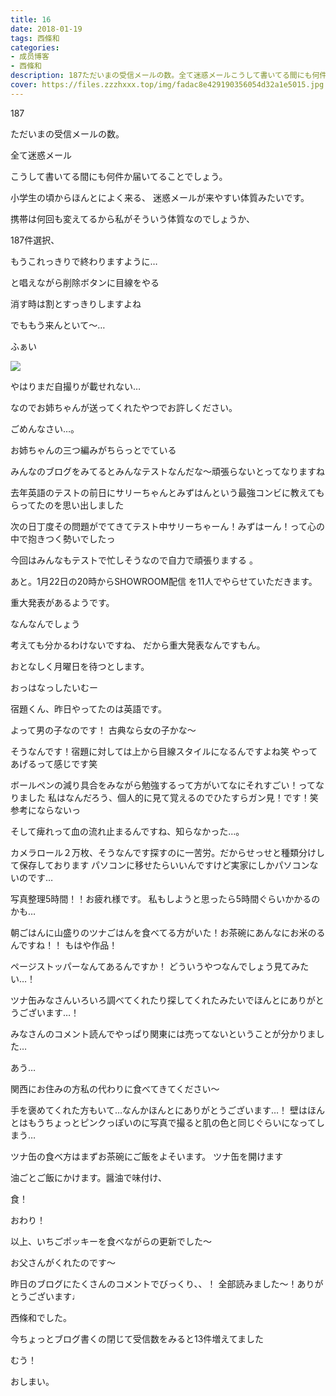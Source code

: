 ```yaml
---
title: 16
date: 2018-01-19
tags: 西條和
categories: 
- 成员博客
- 西條和
description: 187ただいまの受信メールの数。全て迷惑メールこうして書いてる間にも何件か届いてることでしょう。小学生の頃からほんとによく来...
cover: https://files.zzzhxxx.top/img/fadac8e429190356054d32a1e5015.jpg 
---
```











187






ただいまの受信メールの数。






全て迷惑メール






こうして書いてる間にも何件か届いてることでしょう。







小学生の頃からほんとによく来る、
迷惑メールが来やすい体質みたいです。





携帯は何回も変えてるから私がそういう体質なのでしょうか、









187件選択、






もうこれっきりで終わりますように…




と唱えながら削除ボタンに目線をやる







消す時は割とすっきりしますよね


でももう来んといて〜…














ふぁい


![](https://files.zzzhxxx.top/img/fadac8e429190356054d32a1e5015.jpg)





やはりまだ自撮りが載せれない…



なのでお姉ちゃんが送ってくれたやつでお許しください。

ごめんなさい…。






お姉ちゃんの三つ編みがちらっとでている







みんなのブログをみてるとみんなテストなんだな〜頑張らないとってなりますね







去年英語のテストの前日にサリーちゃんとみずはんという最強コンビに教えてもらってたのを思い出しました





次の日丁度その問題がでてきてテスト中サリーちゃーん！みずはーん！って心の中で抱きつく勢いでしたっ





今回はみんなもテストで忙しそうなので自力で頑張りまする 。








あと。1月22日の20時からSHOWROOM配信 を11人でやらせていただきます。


重大発表があるようです。


なんなんでしょう






考えても分かるわけないですね、
だから重大発表なんですもん。




おとなしく月曜日を待つとします。













おっはなっしたいむー







宿題くん、昨日やってたのは英語です。



よって男の子なのです！
古典なら女の子かな〜


そうなんです！宿題に対しては上から目線スタイルになるんですよね笑
やってあげるって感じです笑


ボールペンの減り具合をみながら勉強するって方がいてなにそれすごい！ってなりました
私はなんだろう、個人的に見て覚えるのでひたすらガン見！です！笑参考にならないっ





そして痺れって血の流れ止まるんですね、知らなかった…。


カメラロール２万枚、そうなんです探すのに一苦労。だからせっせと種類分けして保存しております
パソコンに移せたらいいんですけど実家にしかパソコンないのです…

写真整理5時間！！お疲れ様です。
私もしようと思ったら5時間ぐらいかかるのかも…

朝ごはんに山盛りのツナごはんを食べてる方がいた！お茶碗にあんなにお米のるんですね！！
もはや作品！


ページストッパーなんてあるんですか！
どういうやつなんでしょう見てみたい…！



ツナ缶みなさんいろいろ調べてくれたり探してくれたみたいでほんとにありがとうございます…！

みなさんのコメント読んでやっぱり関東には売ってないということが分かりました…

あう…

関西にお住みの方私の代わりに食べてきてください〜




手を褒めてくれた方もいて…なんかほんとにありがとうございます…！
壁はほんとはもうちょっとピンクっぽいのに写真で撮ると肌の色と同じぐらいになってしまう…




ツナ缶の食べ方はまずお茶碗にご飯をよそいます。
ツナ缶を開けます


油ごとご飯にかけます。醤油で味付け、

食！



おわり！








以上、いちごポッキーを食べながらの更新でした〜


お父さんがくれたのです〜





昨日のブログにたくさんのコメントでびっくり、、！
全部読みました〜！ありがとうございます♩







西條和でした。





今ちょっとブログ書くの閉じて受信数をみると13件増えてました




むう！





おしまい。


